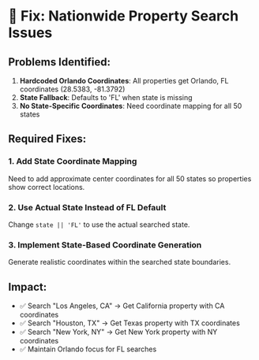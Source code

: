 # 🔧 Fix: Nationwide Property Search Issues

## Problems Identified:

1. **Hardcoded Orlando Coordinates**: All properties get Orlando, FL coordinates (28.5383, -81.3792)
2. **State Fallback**: Defaults to 'FL' when state is missing
3. **No State-Specific Coordinates**: Need coordinate mapping for all 50 states

## Required Fixes:

### 1. Add State Coordinate Mapping
Need to add approximate center coordinates for all 50 states so properties show correct locations.

### 2. Use Actual State Instead of FL Default
Change `state || 'FL'` to use the actual searched state.

### 3. Implement State-Based Coordinate Generation
Generate realistic coordinates within the searched state boundaries.

## Impact:
- ✅ Search "Los Angeles, CA" → Get California property with CA coordinates
- ✅ Search "Houston, TX" → Get Texas property with TX coordinates  
- ✅ Search "New York, NY" → Get New York property with NY coordinates
- ✅ Maintain Orlando focus for FL searches